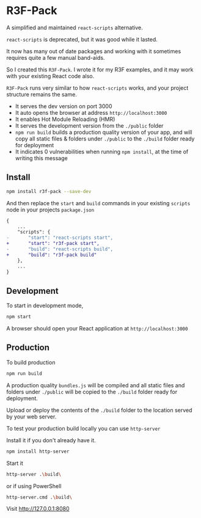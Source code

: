 # R3F-Pack

A simplified and maintained `react-scripts` alternative.

`react-scripts` is deprecated, but it was good while it lasted.

It now has many out of date packages and working with it sometimes requires quite a few manual band-aids.

So I created this `R3F-Pack`. I wrote it for my R3F examples, and it may work with your existing React code also.

`R3F-Pack` runs very similar to how `react-scripts` works, and your project structure remains the same.

- It serves the dev version on port 3000
- It auto opens the browser at address `http://localhost:3000`
- It enables Hot Module Reloading (HMR)
- It serves the development version from the `./public` folder
- `npm run build` builds a production quality version of your app, and will copy all static files & folders under `./public` to the `./build` folder ready for deployment
- It indicates 0 vulnerabilities when running `npm install`, at the time of writing this message

## Install

```bash
npm install r3f-pack --save-dev
```

And then replace the `start` and `build` commands in your existing `scripts` node in your projects `package.json`

```diff
{
    ...
    "scripts": {
-       "start": "react-scripts start",
+       "start": "r3f-pack start",
-       "build": "react-scripts build",
+       "build": "r3f-pack build"
    },
    ...
}
```

## Development

To start in development mode,

```bash
npm start
```

A browser should open your React application at `http://localhost:3000`

## Production

To build production

```bash
npm run build
```

A production quality `bundles.js` will be compiled and all static files and folders under `./public` will be copied to the `./build` folder ready for deployment.

Upload or deploy the contents of the `./build` folder to the location served by your web server.

To test your production build locally you can use `http-server`

Install it if you don't already have it.

```bash
npm install http-server
```

Start it

```bash
http-server .\build\
```

or if using PowerShell

```bash
http-server.cmd .\build\
```

Visit http://127.0.0.1:8080
